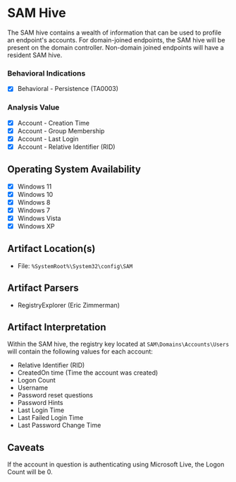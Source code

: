 # SAM Hive
The SAM hive contains a wealth of information that can be used to profile an endpoint's accounts. For domain-joined endpoints, the SAM hive will be present on the domain controller. Non-domain joined endpoints will have a resident SAM hive. 

### Behavioral Indications
 - [x] Behavioral - Persistence (TA0003)

### Analysis Value
 - [x] Account - Creation Time
 - [x] Account - Group Membership
 - [x] Account - Last Login
 - [x] Account - Relative Identifier (RID)

## Operating System Availability
 - [x] Windows 11
 - [x] Windows 10
 - [x] Windows 8
 - [x] Windows 7
 - [x] Windows Vista
 - [x] Windows XP

## Artifact Location(s)
- File: `%SystemRoot%\System32\config\SAM`

## Artifact Parsers
 - RegistryExplorer (Eric Zimmerman)

## Artifact Interpretation
Within the SAM hive, the registry key located at `SAM\Domains\Accounts\Users` will contain the following values for each account:

 - Relative Identifier (RID)
 - CreatedOn time (Time the account was created)
 - Logon Count
 - Username
 - Password reset questions
 - Password Hints
 - Last Login Time
 - Last Failed Login Time
 - Last Password Change Time

## Caveats
If the account in question is authenticating using Microsoft Live, the Logon Count will be 0.